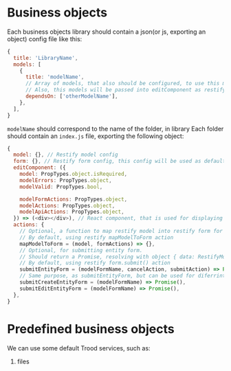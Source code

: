 # Business objects

Each business objects library should contain a json(or js, exporting an object) config file like this:

```javascript
{
  title: 'LibraryName',
  models: [
    {
      title: 'modelName',
      // Array of models, that also should be configured, to use this model (Mostly, should be dublication of foreign keys configs)
      // Also, this models will be passed into editComponent as restify entities and as entityEditorActions
      dependsOn: ['otherModelName'],
    },
  ],
}
```

`modelName` should correspond to the name of the folder, in library
Each folder should contain an `index.js` file, exporting the following object:
```javascript
{
  model: {}, // Restify model config
  form: {}, // Restify form config, this config will be used as default config, for editing and creating entities of that type
  editComponent: ({
    model: PropTypes.object.isRequired,
    modelErrors: PropTypes.object,
    modelValid: PropTypes.bool,

    modelFormActions: PropTypes.object,
    modelActions: PropTypes.object,
    modelApiActions: PropTypes.object,
  }) => (<div></div>), // React component, that is used for displaying editing form of the entity
  actions: {
    // Optional, a function to map restify model into restify form for editing
    // By default, using restify mapModelToForm action
    mapModelToForm = (model, formActions) => {},
    // Optional, for submitting entity form.
    // Should return a Promise, resolving with object { data: RestifyModel, status: HttpCodeStatus }, when entity is successfully saved
    // By default, using restify form.submit() action
    submitEntityForm = (modelFormName, cancelAction, submitAction) => Promise(),
    // Same purpose, as submitEntityForm, but can be used for diferrintiate creation and editing of entity
    submitCreateEntityForm = (modelFormName) => Promise(),
    submitEditEntityForm = (modelFormName) => Promise(),
  },
}

```

# Predefined business objects
We can use some default Trood services, such as:
1. files
